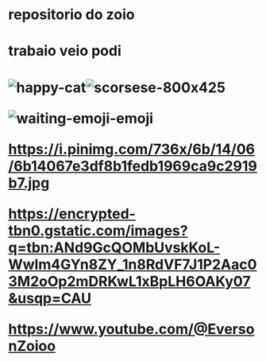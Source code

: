 # repositorio do zoio 

<h1>trabaio veio podi<h1>


![happy-cat](https://github.com/user-attachments/assets/7bddd2a8-5cd6-4083-a1aa-26831b49658f)![scorsese-800x425](https://github.com/user-attachments/assets/6788d9e0-ebc7-44bd-b94b-269c18b3e217)

![waiting-emoji-emoji](https://github.com/user-attachments/assets/3cc46586-f721-4357-b6ca-78c2964491a5)

https://i.pinimg.com/736x/6b/14/06/6b14067e3df8b1fedb1969ca9c2919b7.jpg

https://encrypted-tbn0.gstatic.com/images?q=tbn:ANd9GcQOMbUvskKoL-Wwlm4GYn8ZY_1n8RdVF7J1P2Aac03M2oOp2mDRKwL1xBpLH6OAKy07&usqp=CAU

https://www.youtube.com/@EversonZoioo
